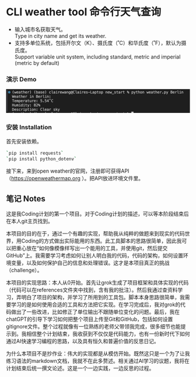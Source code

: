 # CLI weather tool 命令行天气查询
- 输入城市名获取天气。  
Type in city name and get its weather.
- 支持多单位系统，包括开尔文（K）、摄氏度（˚C）和华氏度（˚F），默认为摄氏度。  
Support variable unit system, including standard, metric and imperial (metric by default)

### 演示 Demo
![picture](references/1.png)

### 安装 Installation
首先安装依赖。
```bash
`pip install requests`  
`pip install python_dotenv`   
```
接下来，来到open weather的官网，注册即可获得API（https://openweathermap.org ）。把API放进环境文件里。  

## 笔记 Notes
这是我Coding计划的第一个项目。对于Coding计划的描述，可以等本阶段结束后在本人git主页找到。

本项目的目的在于，通过一个有趣的实现，帮助我从纯粹的做题来到现实的代码世界，用Coding的方式做出实际能用的东西。此工具脚本的思路很简单，因此我可以把重心放在“如何像模像样写出一个能用的工具，并使用git，然后提交GitHub”上。我需要学习考虑如何让别人明白我的代码，代码的架构，如何设置环境变量，以及如何保护自己的信息和处理错误。这才是本项目真正的挑战（challenge）。

本项目的实现思路：本人从0开始。首先让grok生成了项目框架和具体实现的代码（代码可以在references文件夹中找到，含有我的批注）。然后我通过查资料学习，弄明白了项目的架构，并学习了所用到的工具包。脚本本身思路很简单，我需要学习的是如何使用合适的工具和方法把它实现。在学习完成后，我对grok的代码做出了一些改进，比如修正了单位输出不跟随单位变化的问题。最后，我在chatGPT的引导下学习如何把整个项目上传至Git和GitHub，包括如何设置gitignore文件。整个过程就像有一位熟练的老师父带领我完成，很多细节也能提示到。我相信整个计划结束，我收获到不仅仅是代码能力，也有一份新时代下如何通过AI快速学习编程的思路，以及具有恒久和普遍价值的反思日记。

为什么本项目不是抄作业：伟大的实现都是从模仿开始。既然这只是一个为了让我练习语法的markdown文档，我就不在此多赘述。相关通过AI学习的议题，我将在计划结束后统一撰文论述。这是一个一边实践，一边反思的过程。
